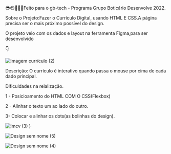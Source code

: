 😎😍💚💜💙Feito para o gb-tech - Programa Grupo Boticário Desenvolve 2022.

Sobre o Projeto:Fazer o Currículo Digital, usando HTML E CSS.A página precisa ser o mais próximo possível do design.

O projeto veio com os dados e layout na ferramenta Figma,para ser desenvolvido

👇

![imagem currículo  (2)](https://user-images.githubusercontent.com/86075683/154579169-5ae45ea3-7f10-495d-8351-e2e00f9533ca.png)



Descrição:
O currículo é interativo quando passa o mouse por cima de cada dado principal.

Dificuldades na relalização.

1 - Posicioamento do HTML COM O CSS(Flexbox)

2 - Alinhar o texto um ao lado do outro.

3- Colocar e alinhar os dots(as bolinhas do design).



![imcv (3)](https://user-images.githubusercontent.com/86075683/154592897-6c715ac5-e201-477f-8af1-ccc2c52bd311.png)
)

![Design sem nome (5)](https://user-images.githubusercontent.com/86075683/154590788-2511e02f-ce17-47d7-ae2f-81b281287db1.png)


![Design sem nome (4)](https://user-images.githubusercontent.com/86075683/154589480-11b9d3b2-340e-4d67-b15b-ef9d6a7cafeb.png)
